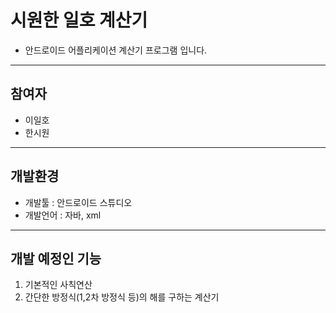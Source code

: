 # 시원한 일호 계산기
 - 안드로이드 어플리케이션 계산기 프로그램 입니다.
 ---
## 참여자
 - 이일호
 - 한시원
---
## 개발환경
 - 개발툴 : 안드로이드 스튜디오
 - 개발언어 : 자바, xml
---
## 개발 예정인 기능
 1. 기본적인 사칙연산
 2. 간단한 방정식(1,2차 방정식 등)의 해를 구하는 계산기
